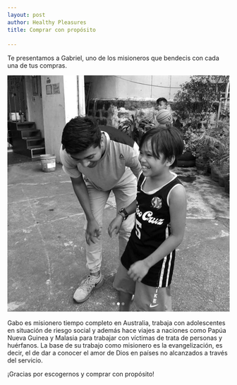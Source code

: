 ```yaml
---
layout: post
author: Healthy Pleasures
title: Comprar con propósito

---
```

Te presentamos a Gabriel, uno de los misioneros que bendecis con cada una de tus compras.

![](/images/Gabo_misionero-1.jpg)

Gabo es misionero tiempo completo en Australia, trabaja con adolescentes en situación de riesgo social y además hace viajes a naciones como Papúa Nueva Guinea y Malasia para trabajar con víctimas de trata de personas y huérfanos. La base de su trabajo como misionero es la evangelización, es decir, el de dar a conocer el amor de Dios en países no alcanzados a través del servicio.

¡Gracias por escogernos y comprar con propósito!